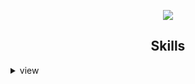 <div>
  <p align="center">
  <img src="https://readme-typing-svg.herokuapp.com/?color=0d8eceF&size=30&center=true&vCenter=true&width=550&height=70&lines=Hey+There+%F0%9F%91%8B,+I%27m+Socheat;">
  </p> 
  
</div>
<div>
  <h2 align="center">Skills </h2>
  
  <details>
    <summary>view</summary>
    <div align="center">
    </div>
  </details>
  </div>
